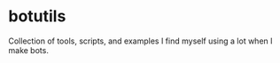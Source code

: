 botutils
========

Collection of tools, scripts, and examples I find myself using a lot when I make bots.